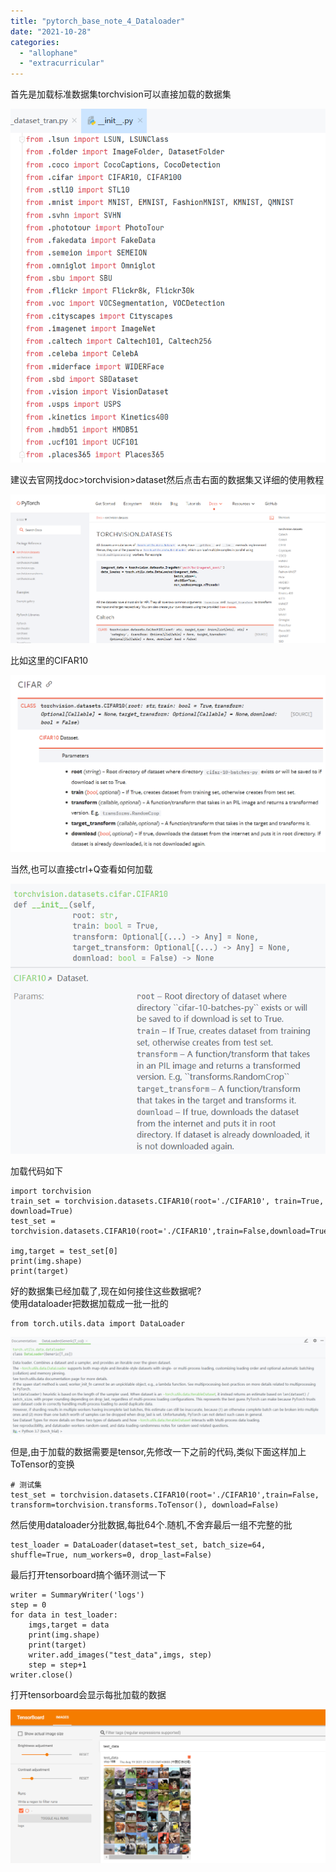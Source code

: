 ```yaml
---
title: "pytorch_base_note_4_Dataloader"
date: "2021-10-28"
categories: 
  - "allophane"
  - "extracurricular"
---
```


首先是加载标准数据集torchvision可以直接加载的数据集

![](images/image22.png)

建议去官网找doc>torchvision>dataset然后点击右面的数据集又详细的使用教程

![](images/image23.png)

比如这里的CIFAR10

![](images/image24.png)

当然,也可以直接ctrl+Q查看如何加载

![](images/image25.png)

加载代码如下

```
import torchvision
train_set = torchvision.datasets.CIFAR10(root='./CIFAR10', train=True, download=True)
test_set = torchvision.datasets.CIFAR10(root='./CIFAR10',train=False,download=True) 

img,target = test_set[0]
print(img.shape)
print(target) 
```

好的数据集已经加载了,现在如何接住这些数据呢?  
使用dataloader把数据加载成一批一批的

```
from torch.utils.data import DataLoader
```

![](images/image26.png)

但是,由于加载的数据需要是tensor,先修改一下之前的代码,类似下面这样加上ToTensor的变换

```
# 测试集
test_set = torchvision.datasets.CIFAR10(root='./CIFAR10',train=False, transform=torchvision.transforms.ToTensor(), download=False)
```

然后使用dataloader分批数据,每批64个.随机,不舍弃最后一组不完整的批

```
test_loader = DataLoader(dataset=test_set, batch_size=64, shuffle=True, num_workers=0, drop_last=False)
```

最后打开tensorboard搞个循环测试一下

```
writer = SummaryWriter('logs')
step = 0
for data in test_loader:
    imgs,target = data
    print(img.shape)
    print(target)
    writer.add_images("test_data",imgs, step)
    step = step+1
writer.close()
```

打开tensorboard会显示每批加载的数据

![](images/image27.png)
